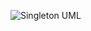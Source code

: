 ![Singleton UML](https://github.com/ludmila-chagas/bertoti/assets/81494654/b83adb57-d47c-4408-8359-4e86a36220d4)
